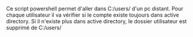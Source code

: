 Ce script powershell permet d'aller dans C:/users/ d'un pc distant. Pour chaque utilisateur il va vérifier si le compte existe toujours dans active directory. Si il n'existe plus dans active directory, le dossier utilisateur est supprimé de C:/users/
